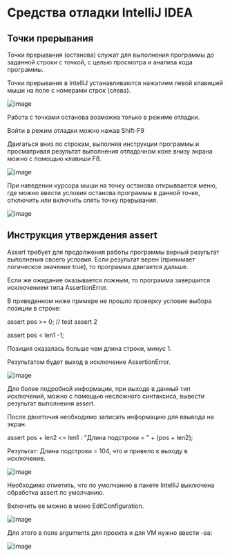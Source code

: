 # Средства отладки IntelliJ IDEA
## Точки прерывания

Точки прерывания (останова) служат для выполнения программы до заданной строки с точкой, с целью просмотра и анализа кода программы.

Точки прерывания в IntelliJ устанавливаются нажатием  левой клавишей мыши на поле с номерами строк (слева).

![image](https://github.com/SvetlanaBoichenko/JavaDebug/assets/160069590/2c13b008-1f02-4886-985f-ef338d857833)


Работа с точками останова возможна только в режиме отладки.

Войти в режим отладки можно нажав Shift-F9

Двигаться вниз по строкам, выполняя инструкции программы и просматривая результат выполнения отладочном коне внизу экрана
можно с помощью клавиши F8.

![image](https://github.com/SvetlanaBoichenko/JavaDebug/assets/160069590/b36776cf-e8f9-4ab6-8ac9-8330f4ab2ef6)

При наведении курсора мыши на точку останова открыввается меню, где можно ввести условия останова программы в данной точке, отключить или включить опять точку прерывания.

![image](https://github.com/SvetlanaBoichenko/JavaDebug/assets/160069590/26a052fd-eee9-4800-a370-393fccd939be)


## Инструкция утверждения assert

Assert требует для продолжения работы программы верный результат выполнения своего условия. 
Если результат верен (принимает логическое значение true), то программа двигается дальше.

Если же ожидание оказывается ложным, то программа завершится исключением типа AssertionError.

В приведенном ниже примере не прошло проверку условие выбора позиции в строке:

assert pos >= 0;         // test assert 2

assert pos < len1 -1;

Позиция оказалась больше чем длина строки, минус 1.

Результатом будет выход в исключение  AssertionError.

![image](https://github.com/SvetlanaBoichenko/JavaDebug/assets/160069590/d1eef0c2-c6d2-4f3e-b397-c64126ac927a)

Для более подробной информации, при выходе в данный тип исключений, можно с помощью несложного синтаксиса, вывести результат выполнеиня assert.

После двоеточия необходимо записать информацию для ввывода на экран.

 assert pos + len2 <= len1 : "Длина подстроки = " + (pos + len2);
 
Результат:  Длина подстроки = 104, что и привело к выходу в исключение.

![image](https://github.com/SvetlanaBoichenko/JavaDebug/assets/160069590/5d310f02-7eb8-42e7-9906-a9b56cec4fa2)

Необходимо отметить, что по умолчанию в пакете IntelliJ выключена обработка assert по умолчанию. 

Включить ее можно в меню EditConfiguration.

![image](https://github.com/SvetlanaBoichenko/JavaDebug/assets/160069590/75d94538-4630-4037-ab96-ab5d462b30f1)

Для этого в поле arguments для проекта и для VM нужно ввести -ea:

![image](https://github.com/SvetlanaBoichenko/JavaDebug/assets/160069590/c068953b-4033-4ec7-b061-6be4e74e0de9)

